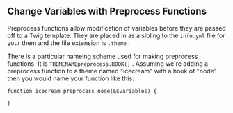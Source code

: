 ## Change Variables with Preprocess Functions

Preprocess functions allow modification of variables before they are passed off to a Twig template. They are placed in as a sibling to the `info.yml` file for your them and the file extension is `.theme` .

There is a particular nameing scheme used for making preprocess functions. It is `THEMENAMEpreprocess.HOOK()` . Assuming we're adding a preprocess function to a theme named "icecream" with a hook of "node" then you would name your function like this:

```
function icecream_preprocess_node(&$variables) {

}
```





